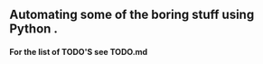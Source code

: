## Automating some of the boring stuff using Python .

#### For the list of TODO'S see TODO.md 




